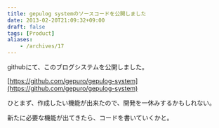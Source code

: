 ```yaml
---
title: gepulog systemのソースコードを公開しました
date: 2013-02-20T21:09:32+09:00
draft: false
tags: [Product]
aliases:
    - /archives/17
---
```


githubにて、このブログシステムを公開しました。



[https://github.com/gepuro/gepulog-system](https://github.com/gepuro/gepulog-system)



ひとまず、作成したい機能が出来たので、開発を一休みするかもしれない。

新たに必要な機能が出てきたら、コードを書いていくかと。

